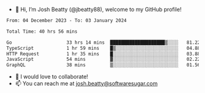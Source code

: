 - 👋 Hi, I’m Josh Beatty (@jbeatty88), welcome to my GitHub profile!

<!--START_SECTION:waka-->

```txt
From: 04 December 2023 - To: 03 January 2024

Total Time: 40 hrs 56 mins

Go                    33 hrs 14 mins  ████████████████████▒░░░░   81.22 %
TypeScript            1 hr 59 mins    █▒░░░░░░░░░░░░░░░░░░░░░░░   04.88 %
HTTP Request          1 hr 35 mins    █░░░░░░░░░░░░░░░░░░░░░░░░   03.88 %
JavaScript            54 mins         ▓░░░░░░░░░░░░░░░░░░░░░░░░   02.22 %
GraphQL               38 mins         ▒░░░░░░░░░░░░░░░░░░░░░░░░   01.56 %
```

<!--END_SECTION:waka-->

- 💞️ I would love to collaborate!
- 📫 You can reach me at josh.beatty@softwaresugar.com

<!---
jbeatty88/jbeatty88 is a ✨ special ✨ repository because its `README.md` (this file) appears on your GitHub profile.
You can click the Preview link to take a look at your changes.
--->
